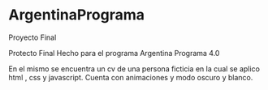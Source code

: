 # ArgentinaPrograma
Proyecto Final

Protecto Final Hecho para el programa Argentina Programa 4.0

En el mismo se encuentra un cv de una persona ficticia en la cual se aplico html , css y javascript. Cuenta con animaciones y modo oscuro y blanco.
